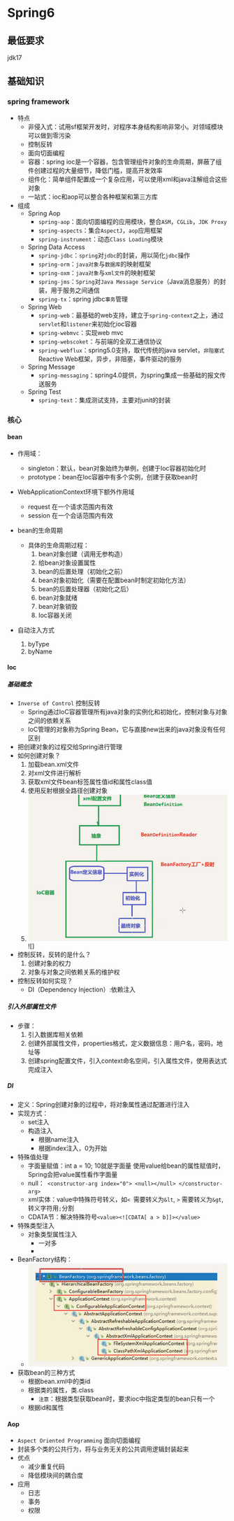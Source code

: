 # Spring6
## 最低要求
jdk17
## 基础知识
### spring framework
* 特点
  * 非侵入式：试用sf框架开发时，对程序本身结构影响非常小。对领域模块可以做到零污染
  * 控制反转
  * 面向切面编程
  * 容器：spring ioc是一个容器，包含管理组件对象的生命周期，屏蔽了组件创建过程的大量细节，降低门槛，提高开发效率
  * 组件化：简单组件配置成一个复杂应用，可以使用xml和java注解组合这些对象
  * 一站式：ioc和aop可以整合各种框架和第三方库
* 组成
  * Spring Aop
    * `spring-aop`：面向切面编程的应用模块，整合`ASM`，`CGLib`，`JDK Proxy`
    * `spring-aspects`：集合`AspectJ`，`aop`应用框架
    * `spring-instrument`：动态`Class Loading`模块
  * Spring Data Access
    * `spring-jdbc`：`spring`对`jdbc`的封装，用以简化`jdbc`操作
    * `spring-orm`：`java对象`与`数据库`的映射框架
    * `spring-oxm`：`java对象`与`xml文件`的映射框架
    * `spring-jms`：`Spring`对`Java Message Service`（Java消息服务）的封装，用于服务之间通信
    * `spring-tx`：spring jdbc`事务`管理
  * Spring Web
    * `spring-web`：最基础的web支持，建立于`spring-context`之上，通过`servlet`和`listener`来初始化ioc容器
    * `spring-webmvc`：实现web mvc
    * `spring-webscoket`：与前端的全双工通信协议
    * `spring-webflux`：spring5.0支持，取代传统的java servlet，`非阻塞式`Reactive Web框架，异步，非阻塞，事件驱动的服务
  * Spring Message
    * `spring-messaging`：spring4.0提供，为spring集成一些基础的报文传送服务
  * Spring Test
    * `spring-text`：集成测试支持，主要对junit的封装

### 核心
#### bean
* 作用域：
  * singleton：默认，bean对象始终为单例，创建于Ioc容器初始化时
  * prototype：bean在Ioc容器中有多个实例，创建于获取bean时
* WebApplicationContext环境下额外作用域
  * request 在一个请求范围内有效
  * session 在一个会话范围内有效

* bean的生命周期
  * 具体的生命周期过程：
    1. bean对象创建（调用无参构造） 
    2. 给bean对象设置属性
    3. bean的后置处理（初始化之前）
    4. bean对象初始化（需要在配置bean时制定初始化方法）
    5. bean的后置处理器（初始化之后）
    6. bean对象就绪
    7. bean对象销毁
    8. Ioc容器关闭
* 自动注入方式
  1. byType
  2. byName
#### Ioc

##### 基础概念

* `Inverse of Control` 控制反转
  * Spring通过IoC容器管理所有java对象的实例化和初始化，控制对象与对象之间的依赖关系
  * IoC管理的对象称为Spring Bean，它与直接new出来的java对象没有任何区别
* 把创建对象的过程交给Spring进行管理
* 如何创建对象？
  1. 加载bean.xml文件
  2. 对xml文件进行解析
  3. 获取xml文件bean标签属性值id和属性class值
  4. 使用反射根据全路径创建对象
  5. ![img.png](img.png)![]
* 控制反转，反转的是什么？
  1. 创建对象的权力
  2. 对象与对象之间依赖关系的维护权
* 控制反转如何实现？
  * DI（Dependency Injection）:依赖注入

#####  引入外部属性文件

* 步骤：
  1. 引入数据库相关依赖
  2. 创建外部属性文件，properties格式，定义数据信息：用户名，密码，地址等
  3. 创建spring配置文件，引入context命名空间，引入属性文件，使用表达式完成注入

##### DI
* 定义：Spring创建对象的过程中，将对象属性通过配置进行注入
* 实现方式：
  * set注入
  * 构造注入
    * 根据name注入
    * 根据index注入，0为开始
* 特殊值处理
  * 字面量赋值：int a = 10;  10就是字面量  使用value给bean的属性赋值时，Spring会把value属性看作字面量
  * null：```
    <constructor-arg index="0">
    <null></null>
    </constructor-arg>```
  * xml实体：value中特殊符号转义，如`< `需要转义为`&lt`, `>` 需要转义为`&gt`,转义字符用`;`分割
  * CDATA节：解决特殊符号```<value><![CDATA[ a > b]]></value>```
* 特殊类型注入
  * 对象类型属性注入
    * 一对多
    * 
* BeanFactory结构：
  * ![img_1.png](img_1.png)
* 获取bean的三种方式
  * 根据bean.xml中的类id
  * 根据类的属性，类.class
    * `注意`：根据类型获取bean时，要求ioc中指定类型的bean只有一个
  * 根据id和属性
#### Aop
* `Aspect Oriented Programming` 面向切面编程
* 封装多个类的公共行为，将与业务无关的公共调用逻辑封装起来
* 优点
  * 减少重复代码
  * 降低模块间的耦合度
* 应用
  * 日志
  * 事务
  * 权限